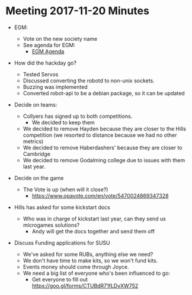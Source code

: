 # Meeting 2017-11-20 Minutes
- EGM:
    - Vote on the new society name
    - See agenda for EGM:
        - [EGM Agenda](2017/2017-11-20-EGM.md)
- How did the hackday go?
    - Tested Servos
    - Discussed converting the robotd to non-unix sockets.
    - Buzzing was implemented
    - Converted robot-api to be a debian package, so it can be updated
- Decide on teams:
    - Collyers has signed up to both competitions.
        - We decided to keep them
    - We decided to remove Hayden because they are closer to the Hills competition (we resorted to distance because we had no other metrics)
    - We decided to remove Haberdashers' because they are closer to Cambridge
    - We decided to remove Godalming college due to issues with them last year.

- Decide on the game
    - The Vote is up (when will it close?)
        - https://www.opavote.com/en/vote/5470024869347328
- Hills has asked for some kickstart docs
    - Who was in charge of kickstart last year, can they send us microgames solutions?
        - Andy will get the docs together and send them off
- Discuss Funding applications for SUSU
    - We've asked for some RUBs, anything else we need?
    - We don't have time to make kits, so we won't fund kits.
    - Events money should come through Joyce.
    - We need a big list of everyone who's been influenced to go:
        - Get everyone to fill out https://goo.gl/forms/CTUBdR71fLDvXW752
